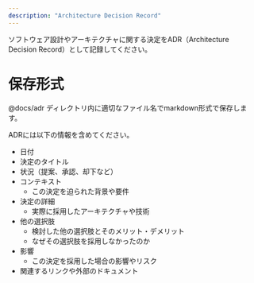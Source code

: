 ```yaml
---
description: "Architecture Decision Record"
---
```


ソフトウェア設計やアーキテクチャに関する決定をADR（Architecture Decision Record）として記録してください。

# 保存形式
@docs/adr ディレクトリ内に適切なファイル名でmarkdown形式で保存します。

ADRには以下の情報を含めてください。
- 日付
- 決定のタイトル
- 状況（提案、承認、却下など）
- コンテキスト
    - この決定を迫られた背景や要件
- 決定の詳細
    - 実際に採用したアーキテクチャや技術
- 他の選択肢
    - 検討した他の選択肢とそのメリット・デメリット
    - なぜその選択肢を採用しなかったのか
- 影響
    - この決定を採用した場合の影響やリスク
- 関連するリンクや外部のドキュメント
